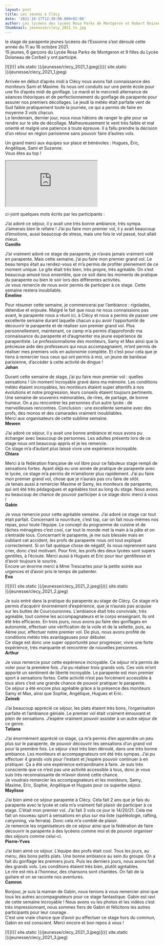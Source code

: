 ```yaml
---
layout: post
title: Les jeunes à Clécy
date: '2021-10-17T12:30:00.000+02:00'
author: Les lycéens des lycées Rosa Parks de Montgeron et Robert Doisneau de Corbeil
thumbnail: jeunesse/clecy_2021_tn.jpg
---
```

le stage de parapente jeunes lycéens de l’Essonne s’est déroulé cette année du 11 au 16 octobre 2021.  
15 jeunes, 6 garçons du Lycée Rosa Parks de Montgeron et 9 filles du Lycée Doisneau de Corbeil y ont participé.

[![]({{ site.static }}/jeunesse/clecy_2021_1.jpeg)]({{ site.static }}/jeunesse/clecy_2021_1.jpeg)

Arrivée en début d’après midi à Clécy nous avons fait connaissance des moniteurs Sami et Maxime. Ils nous ont conduits
sur une pente école pour une fin d’après midi de gonflage. Le mardi et le mercredi alternance de séances théoriques et
de perfectionnement du gonflage de parapente pour assurer nos premiers décollages.
Le jeudi la météo était parfaite vent de Sud faible pratiquement toute la journée, ce qui a permis de faire en moyenne
3 vols chacun.  
Le lendemain, dernier jour, nous nous hâtions de ranger le gite pour se rendre sur le site de décollage.
Malheureusement le vent très faible et mal orienté et malgré une patience à toute épreuve.
Il a fallu prendre la décision d’un retour en région parisienne sans pouvoir faire d’autres vols.

Un grand merci aux équipes sur place et bénévoles : Hugues, Éric, Angélique, Sami et Suzanne.  
Vous êtes au top !

<div class="ratio ratio-16x9">
  <iframe src="https://drive.google.com/file/d/1ZQIl60R7_ez_cRM2FQF5B64u1noZ9tKp/preview" title="YouTube video" allowfullscreen></iframe>
</div>

ci-joint quelques mots écrits par les participants :

J’ai adoré ce séjour, il y avait une très bonne ambiance, très sympa. J’aimerais bien le refaire ! J’ai pu faire
mon premier vol, il y avait beaucoup d’émotions, aussi beaucoup de stress, mais une fois le vol passé, tout allait mieux.  
**Camille**

J’ai vraiment adoré ce stage de parapente, je n’avais jamais vraiment volé en parapente. Mais cette semaine,
j’ai pu faire mon premier grand vol. Le beau temps était au rendez-vous et m’a permis de profiter pleinement de ce
moment unique. Le gite était très bien, très propre, très agréable. On s’est beaucoup amusé tous ensemble, que ce soit
dans les moments de pratique du parapente ou bien le soir lors des différentes activités.  
Je vous remercie de nous avoir permis de participer à ce stage. Cette semaine restera inoubliable.  
**Émeline**

Pour résumer cette semaine, je commencerai par l’ambiance : rigolades, détendue et enjouée.
Malgré le fait que nous ne nous connaissions pas avant, le parapente nous a réuni ici, à Clécy et nous a permis de
passer une excellente semaine durant laquelle chacun a pu avoir l’opportunité de découvrir le parapente et de réaliser
son premier grand vol. Plus personnellement, maintenant, ce camp m’a permis d’approfondir ma connaissance du parapente
et d’augmenter ma jeune expérience de parapentiste. Le professionnalisme des moniteurs, Samy et Max ainsi que la
précieuse aide des professeurs qui nous accompagnaient, m’ont permis de réaliser mes premiers vols en autonomie complète.
Et c’est pour cela que je tiens à remercier tous ceux qui ont permis à moi, un jeune de banlieue parisienne,
d’accéder à cette activité de dingue !  
**Johan**

Durant cette semaine de stage, j’ai pu faire mon premier vol : quelles sensations ! Un moment incroyable gravé dans ma
mémoire. Les conditions météo étaient incroyables, les moniteurs étaient super attentifs à nos évolutions et notre
progression, leurs conseils étaient toujours pertinents. Une semaine de souvenirs mémorables, de rires, de partage, de
bonne humeur. On a pu rencontrer les personnes d’un autre lycée : de merveilleuses rencontres.
Conclusion : une excellente semaine avec des profs, des monos et des camarades vraiment inoubliables.  
Merci aux organisateurs de cette sublime semaine.  
**Mewen**

J’ai adoré ce séjour, il y avait une bonne ambiance et nous avons pu échanger avec beaucoup de personnes.
Les adultes présents lors de ce stage nous ont beaucoup appris et je les remercie.  
Ce stage m’a d’autant plus laissé vivre une expérience incroyable.  
**Chiara**

Merci à la fédération française de vol libre pour ce fabuleux stage rempli de sensations fortes. Ayant déjà eu une année
de pratique de parapente avec le lycée, ce stage m’a permis de m’améliorer plus rapidement.
J’ai pu faire mon premier grand vol, chose que je n’aurais pas cru faire de sitôt.  
Je tenais aussi à remercier Maxime et Samy, les moniteurs de parapente, qui ont été très pédagogues et agréables tout
au long du stage. Nous avons eu beaucoup de chance de pouvoir participer à ce stage donc merci à vous !  
**Gabin**

Je vous remercie pour cette agréable semaine. J’ai adoré ce stage car tout était parfait. Concernant la nourriture,
c’est top, car on fait nous-mêmes nos repas, pour toute l’équipe. Le concept du programme de cuisine et de tâches
ménagères c’est cool, car tout le monde met la main à la pâte et on s’entraide tous. Concernant le parapente, je me suis
blessée mais en oubliant cet accident, les profs de parapente nous ont tout expliqué correctement. Si on fait quelque
chose de négatif, ils nous reprennent sans crier, donc c’est motivant. Pour finir, les profs des deux lycées sont supers
gentilles, à l’écoute. Merci aussi à Hugues et Eric pour leur gentillesse et d’avoir toujours le sourire.  
Encore un énorme merci à Mme Trescartes pour la petite soirée aux urgences et d’avoir pris le temps de patienter.  
**Eva**

[![]({{ site.static }}/jeunesse/clecy_2021_2.jpeg)]({{ site.static }}/jeunesse/clecy_2021_2.jpeg)

Je suis entré dans la pratique du parapente au stage de Clécy. Ce stage m’a permis d’acquérir énormément d’expérience,
que je n’aurais pas acquise sur les buttes de Courcouronnes. L’ambiance était très conviviale, très agréable, tout comme
les accompagnateurs et le corps enseignant. Ils ont été très efficaces. En trois jours, nous avons pu faire des
gonflages en autonomie, effectuer une vérification de la voile et de la sellette, puis, au 4ème jour, effectuer notre
premier vol. De plus, nous avons profité de conditions météo très avantageuses pour débuter.  
Ce stage est donc une super opportunité pour progresser, vivre une forte expérience, très marquante et rencontrer de
nouvelles personnes.  
**Arthur**

Je vous remercie pour cette expérience incroyable. Ce séjour m’a permis de voler pour la première fois. J’ai pu réaliser
trois grands vols. Ces vols m’ont apporté un sentiment de liberté incroyable. Le parapente est mon premier sport à
sensations fortes. Cette activité n’est pas forcément accessible à tous alors c’est une grande chance de pouvoir
pratiquer le parapente.  
Ce séjour a été encore plus agréable grâce à la présence des moniteurs Samy et Max, ainsi que Sophie, Angélique, Hugues
et Eric.  
**Zeineb**

J’ai beaucoup apprécié ce séjour, les plats étaient très bons, l’organisation parfaite et l’ambiance géniale. Le premier
vol était vraiment émouvant et plein de sensations. J’espère vraiment pouvoir assister à un autre séjour de ce genre.  
**Tatiana**

J’ai énormément apprécié ce stage, ça m’a permis d’en apprendre un peu plus sur le parapente, de pouvoir découvrir les
sensations d’un grand vol pour la première fois. Le séjour s’est très bien déroulé, dans une très bonne ambiance.
Les moniteurs et accompagnateurs ont été très sympas.
J’ai pu effectuer 4 grands vols pour l’instant et j’espère pouvoir continuer à en pratiquer. Ça a été une expérience
extraordinaire à faire. Je suis très consciente que ce n’est pas une activité accessible à tous, donc je vous suis très
reconnaissante de m’avoir donné cette chance.  
Je voudrais remercier les accompagnateurs et les moniteurs, Samy, Maxime, Eric, Sophie, Angélique et Hugues pour ce
superbe séjour.  
**Maylisse**

J’ai bien aimé ce séjour parapente à Clécy. Cela fait 2 ans que je fais du parapente avec le lycée et cela m’a vraiment
fait plaisir de participer à ce stage. C’était mon premier vol. J’ai fait 3 vols ce jour le 14/20/21. Cela me fait un
nouveau sport à sensations en plus sur ma liste (spéléologie, rafting, canyoning, via ferrata). Donc cela m’a comblé de
plaisir.  
Je remercie les organisateurs de ce séjour ainsi que la fédération de faire découvrir le parapente à des lycéens comme
moi et de pouvoir organiser des séjours comme celui-ci.  
**Pierre-Yves**

J’ai bien aimé ce séjour. L’équipe des profs était cool. Tous les jours, au menu, des bons petits plats. Une bonne
ambiance au sein du groupe. On a fait du gonflage les premiers jours. Puis les derniers jours, nous avons fait des
grands vols. Les conditions étaient très bien, plutôt agréables.  
Le rire est mis à l’honneur, des chansons sont chantées. On fait de la guitare et on se raconte nos aventures.  
**Camron**

Bonjour, je suis la maman de Gabin, nous tenions à vous remercier ainsi que tous les autres accompagnateurs pour ce
stage fantastique. Gabin est ravi de cette semaine incroyable ! Nous avons vu les photos et les vidéos c’est très
impressionnant, nous sommes fiers de Gabin et félicitons les autres participants pour leur courage .  
C’est une vraie chance que d’avoir pu effectuer ce stage hors du commun, Gabin en est conscient.
Merci encore et bon repos à vous !

[![]({{ site.static }}/jeunesse/clecy_2021_3.jpeg)]({{ site.static }}/jeunesse/clecy_2021_3.jpeg)

